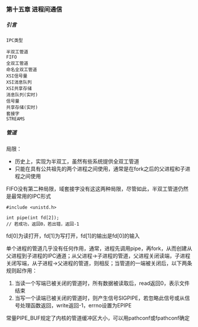 ### 第十五章  进程间通信

##### 引言

```
IPC类型

半双工管道
FIFO
全双工管道
命名全双工管道
XSI信号量
XSI消息队列
XSI共享存储
消息队列(实时)
信号量
共享存储(实时)
套接字
STREAMS
```

##### 管道

局限：

* 历史上，实现为半双工，虽然有些系统提供全双工管道
* 只能在具有公共祖先的两个进程之间使用，通常是在fork之后的父进程和子进程之间使用

FIFO没有第二种局限，域套接字没有这这两种局限，尽管如此，半双工管道仍然是最常用的IPC形式

```
#include <unistd.h>

int pipe(int fd[2]);	
// 若成功，返回0，若出错，返回-1
```

fd[0]为读打开，fd[1]为写打开，fd[1]的输出是fd[0]的输入

单个进程的管道几乎没有任何作用，通常，进程先调用pipe，再fork，从而创建从父进程到子进程的IPC通道；从父进程->子进程的管道，父进程关闭读端，子进程关闭写端，从子进程->父进程的管道，则相反；当管道的一端被关闭后，以下两条规则起作用：

1. 当读一个写端已被关闭的管道时，所有数据被读取后，read返回0，表示文件结束
2. 当写一个读端已被关闭的管道时，则产生信号SIGPIPE，若忽略此信号或从信号处理函数返回，write返回-1，errno设置为EPIPE

常量PIPE_BUF规定了内核的管道缓冲区大小，可以用pathconf或fpathconf确定

